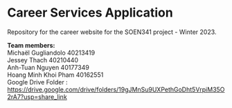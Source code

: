 # Career Services Application
Repository for the career website for the SOEN341 project - Winter 2023.

<b>Team members:</b></br>
Michaël Gugliandolo 40213419
</br>
Jessey Thach 40210440
</br>
Anh-Tuan Nguyen 40177349
</br>
Hoang Minh Khoi Pham 40162551
</br>
Google Drive Folder : https://drive.google.com/drive/folders/19gJMnSu9UXPethGoDht5VrpiM35O2rA7?usp=share_link
